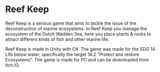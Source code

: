 # Reef Keep
Reef Keep is a serious game that aims to tackle the issue of the deconstruction of marine ecosystems. In Reef Keep you manage the ecosystem of the Dutch Wadden Sea, here you place plants & rocks to attract different kinds of fish and other marine life. 

Reef Keep is made in Unity with C#. The game was made for the SDG 14 Life below water, specifically the target 14.2 "Protect and restore Ecosystems". The game is made for PC and can be downloaded from Itch.IO.
